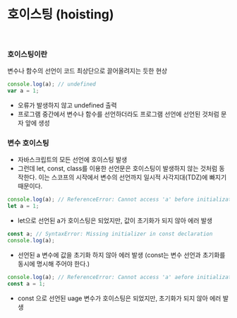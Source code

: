# 호이스팅 (hoisting)

<br>

### 호이스팅이란

변수나 함수의 선언이 코드 최상단으로 끌어올려지는 듯한 현상

```js
console.log(a); // undefined
var a = 1;
```

-  오류가 발생하지 않고 undefined 출력
-  프로그램 중간에서 변수나 함수를 선언하더라도 프로그램 선언에 선언된 것처럼 문자 앞에 생성

### 변수 호이스팅

-  자바스크립트의 모든 선언에 호이스팅 발생
-  그런데 let, const, class를 이용한 선언문은 호이스팅이 발생하지 않는 것처럼 동작한다. 이는 스코프의 시작에서 변수의 선언까지 일시적 사각지대(TDZ)에 빠지기 때문이다.

```js
console.log(a); // ReferenceError: Cannot access 'a' before initialization
let a = 1;
```

-  let으로 선언된 a가 호이스팅은 되었지만, 값이 초기화가 되지 않아 에러 발생

```js
const a; // SyntaxError: Missing initializer in const declaration
console.log(a);
```

-  선언된 a 변수에 값을 초기화 하지 않아 에러 발생 (const는 변수 선언과 초기화를 동시에 명시해 주어야 한다.)

```js
console.log(a); // ReferenceError: Cannot access 'a' aefore initialization
const a = 1;
```

-  const 으로 선언된 uage 변수가 호이스팅은 되었지만, 초기화가 되지 않아 에러 발생
